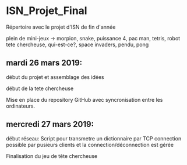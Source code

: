 # ISN_Projet_Final
Répertoire avec le projet d'ISN de fin d'année

plein de mini-jeux
-> morpion, snake, puissance 4, pac man, tetris, robot tete chercheuse, qui-est-ce?, space invaders,
pendu, pong

## mardi 26 mars 2019:  
début du projet et assemblage des idées

début de la tete chercheuse

Mise en place du repository GitHub avec syncronisation entre les ordinateurs.

## mercredi 27 mars 2019:
début réseau: Script pour transmetre un dictionnaire par TCP connection possible par pusieurs clients et la connection/déconnection est gérée

Finalisation du jeu de tête chercheuse
